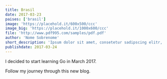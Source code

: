 ```yaml
---
title: Brasil
date: 2017-03-23
paises: ['brasil']
image: 'https://placehold.it/600x500/ccc'
image_big: 'https://placehold.it/1000x600/ccc'
file: 'http://www.pdf995.com/samples/pdf.pdf'
author: 'Nome Sobrenome'
short_description: 'Ipsum dolor sit amet, consetetur sadipscing elitr, sed diam nonumy eirmod tempor invidunt ut labore et dolore magna aliquyam erat, sed diam voluptua. At vero eos et accusam et justo duo dolores et ea rebum. Stet clita kasd gubergren'
publishdate: 2017-03-24
---
```


I decided to start learning Go in March 2017.

Follow my journey through this new blog.
